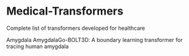 # Medical-Transformers
Complete list of transformers developed for healthcare


Amygdala
AmygdalaGo-BOLT3D: A boundary learning transformer for tracing human amygdala
